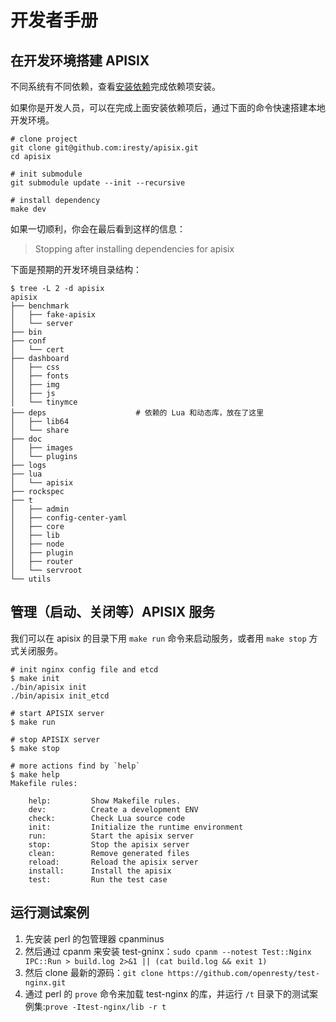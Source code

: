 #  开发者手册

## 在开发环境搭建 APISIX

不同系统有不同依赖，查看[安装依赖](doc/install-dependencies.md)完成依赖项安装。

如果你是开发人员，可以在完成上面安装依赖项后，通过下面的命令快速搭建本地开发环境。

```shell
# clone project
git clone git@github.com:iresty/apisix.git
cd apisix

# init submodule
git submodule update --init --recursive

# install dependency
make dev
```

如果一切顺利，你会在最后看到这样的信息：

> Stopping after installing dependencies for apisix

下面是预期的开发环境目录结构：

```shell
$ tree -L 2 -d apisix
apisix
├── benchmark
│   ├── fake-apisix
│   └── server
├── bin
├── conf
│   └── cert
├── dashboard
│   ├── css
│   ├── fonts
│   ├── img
│   ├── js
│   └── tinymce
├── deps                    # 依赖的 Lua 和动态库，放在了这里
│   ├── lib64
│   └── share
├── doc
│   ├── images
│   └── plugins
├── logs
├── lua
│   └── apisix
├── rockspec
├── t
│   ├── admin
│   ├── config-center-yaml
│   ├── core
│   ├── lib
│   ├── node
│   ├── plugin
│   ├── router
│   └── servroot
└── utils
```

## 管理（启动、关闭等）APISIX 服务

我们可以在 apisix 的目录下用 `make run` 命令来启动服务，或者用 `make stop` 方式关闭服务。

```shell
# init nginx config file and etcd
$ make init
./bin/apisix init
./bin/apisix init_etcd

# start APISIX server
$ make run

# stop APISIX server
$ make stop

# more actions find by `help`
$ make help
Makefile rules:

    help:         Show Makefile rules.
    dev:          Create a development ENV
    check:        Check Lua source code
    init:         Initialize the runtime environment
    run:          Start the apisix server
    stop:         Stop the apisix server
    clean:        Remove generated files
    reload:       Reload the apisix server
    install:      Install the apisix
    test:         Run the test case
```

## 运行测试案例

1. 先安装 perl 的包管理器 cpanminus
2. 然后通过 cpanm 来安装 test-gninx：`sudo cpanm --notest Test::Nginx IPC::Run > build.log 2>&1 || (cat build.log && exit 1)`
3. 然后 clone 最新的源码：`git clone https://github.com/openresty/test-nginx.git`
4. 通过 perl 的 `prove` 命令来加载 test-nginx 的库，并运行 `/t` 目录下的测试案例集:`prove -Itest-nginx/lib -r t`
